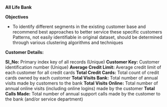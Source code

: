 **All Life Bank**

**Objectives**
- To identify different segments in the existing customer base and recommend best approaches to better service these specific customers
Patterns, not easily identifiable in original dataset, should be determined through various clustering algorithms and techniques

**Customer Details:**

**Sl_No:** Primary index key of all records (Unique)
**Customer Key:** Customer identification number (Unique)
**Average Credit Limit:** Average credit limit of each customer for all credit cards
**Total Credit Cards:** Total count of credit cards owned by each customer
**Total Visits Bank:** Total number of annual visits made by customers to the bank
**Total Visits Online:** Total number of annual online visits (including online logins) made by the customer
**Total Calls Made:** Total number of annual support calls made by the customer to the bank (and/or service department)
